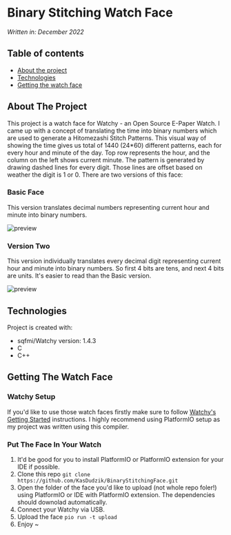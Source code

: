 # Binary Stitching Watch Face
*Written in: December 2022*

## Table of contents
* [About the project](#about-the-project)
* [Technologies](#technologies)
* [Getting the watch face](#getting-the-eatch-face)

## About The Project
This project is a watch face for Watchy - an Open Source E-Paper Watch. I came up with a concept of translating the time into binary numbers which are used to generate a Hitomezashi Stitch Patterns. This visual way of showing the time gives us total of 1440 (24*60) different patterns, each for every hour and minute of the day. Top row represents the hour, and the column on the left shows current minute. The pattern is generated by drawing dashed lines for every digit. Those lines are offset based on weather the digit is 1 or 0. 
There are two versions of this face:

### Basic Face
This version translates decimal numbers representing current hour and minute into binary numbers.

![preview](basic_preview.HEIC)

### Version Two
This version individually translates every decimal digit representing current hour and minute into binary numbers. So first 4 bits are tens, and next 4 bits are units. It's easier to read than the Basic version. 

![preview](v2_preview.HEIC)
	
## Technologies
Project is created with:
* sqfmi/Watchy version: 1.4.3
* C
* C++
	
## Getting The Watch Face

### Watchy Setup
If you'd like to use those watch faces firstly make sure to follow [Watchy's Getting Started](https://watchy.sqfmi.com/docs/getting-started/) instructions. I highly recommend using PlatformIO setup as my project was written using this compiler.

### Put The Face In Your Watch
1. It'd be good for you to install PlatformIO or PlatformIO extension for your IDE if possible.
2. Clone this repo
```git clone https://github.com/KasDudzik/BinaryStitchingFace.git```
3. Open the folder of the face you'd like to upload (not whole repo foler!) using PlatformIO or IDE with PlatformIO extension. The dependencies should downolad automatically.
5. Connect your Watchy via USB.
4. Upload the face 
```pio run -t upload```
5. Enjoy ~
